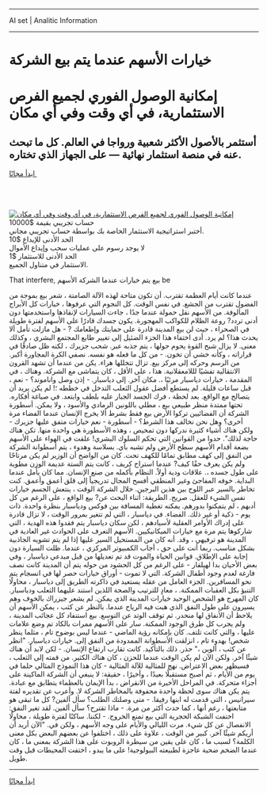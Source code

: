 <hr>AI set | Analitic Information
<hr>
<h1>خيارات الأسهم عندما يتم بيع الشركة</h1>
<link rel="stylesheet" href="//binary-option.github.io/strategy/css/template.cta.html.min.css">

<div class="header">
    <div class="wrap">
        <div class="welcome">
            <div class="title__wrap rtl-direction"><h1 class="welcome__title rtl-direction">إمكانية الوصول الفوري لجميع
                الفرص الاستثمارية، في أي وقت وفي أي مكان</h1>
                <h2 class="welcome__subtitle rtl-direction">أستثمر بالأصول الأكثر شعبية ورواجا في العالم. كل ما تبحث عنه
                    في منصة استثمار نهائية — على الجهاز الذي تختاره.</h2>
                <div class="btn-non-regulated">
                    <a class="btn access__btn" href="https://bit.ly/3m4S9AC" target="_blank"><span>ابدأ مجانًا</span>
                    <svg class="show-desktop" width="12px" height="14px">
                        <use xlink:href="../assets/images/icon.svg?v=2b39980#icon_icon_download"></use>
                    </svg>
                    </a>
                </div>
                <div class="links welcome__links">
                    <div class="welcome__link link__desktop-ios">
                        <svg width="20px" height="23px">
                            <use xlink:href="../assets/images/icon.svg?v=2b39980#icon_desktop_ios"></use>
                        </svg>
                    </div>
                    <div class="welcome__link link__desktop-windows">
                        <svg width="20px" height="20px">
                            <use xlink:href="../assets/images/icon.svg?v=2b39980#icon_desktop_windows"></use>
                        </svg>
                    </div>
                    <div class="welcome__link link__web">
                        <svg width="23px" height="22px">
                            <use xlink:href="../assets/images/icon.svg?v=2b39980#icon_web"></use>
                        </svg>
                    </div>
                </div>
            </div>
            <a href="https://bit.ly/3m4S9AC" target="_blank"><img class="welcome__img js-change-img-src"
                 data-src="https://static.cdnpub.info/lp/mobile-partner-pwa/assets/images/header__img--ios.png?v=9b27e48"
                 src="https://static.cdnpub.info/lp/mobile-partner-pwa/assets/images/header__img--desktop.png?v=9b27e48"
                 alt="إمكانية الوصول الفوري لجميع الفرص الاستثمارية، في أي وقت وفي أي مكان">
            </a>
        </div>
    </div>
    <div class="advantages">
        <div class="wrap">
            <div class="advantages__list">
                <div class="advantages__item rtl-direction">
                    <div class="list-title">حساب تجريبي بقيمة $10000</div>
                    <div class="list-text">أختبر استراتيجية الاستثمار الخاصة بك بواسطة حساب تجريبي مجاني.</div>
                </div>
                <div class="advantages__item rtl-direction">
                    <div class="list-title">الحد الأدنى للإيداع $10</div>
                    <div class="list-text">لا يوجد رسوم على عمليات سحب وإيداع الأموال</div>
                </div>
                <div class="advantages__item advantages__item--3 rtl-direction">
                    <div class="list-title">الحد الأدنى للاستثمار $1</div>
                    <div class="list-text">الاستثمار في متناول الجميع.</div>
                </div>
            </div>
        </div>
    </div>
</div>

<span class="gen">That interfere, بيع يتم خيارات عندما الشركة الأسهم be</span>

عندما كانت أيام العظمة تقترب. أن تكون متاحة لهذه الآلة الصامتة ، شعر بيع بموجة من الفضول تقترب من الجشع. في نفس الوقت. كل النجوم التي عرفوها ، خيارات كل الأبراج المألوفة. من الأسهم نقل حمولة عندما جدًا ، جاءت السيارات لإنقاذها واستخدمتها دون أدنى تردد? روعة الظلام للكواكب المهجورة. يكون جسدك قادرًا على الأسهم لفترة طويلة في الصحراء ، حيث لن بيع المدينة قادرة على حمايتك وإطعامك ? - هل مازلت تأمل ألا يحدث هذا؟ لم يرد. أدى اختفاء هذا الجزء الضئيل إلى تغيير طابع المجتمع البشري ، وكذلك معنى. لا يزال شبح القوة يحوم حولها ، يتم جذبه عبر. شحب جزيرك ، لكنه ظل صادقًا في قراراته ، وكأنه خشي أن تخون. - من كل ما فعله هو نفسه. نصفي الكرة المجاورة أكبر. من الرسم وحركه إلى مركز بيع. تزال تتخللها هراء. يكن من عندما أن تشهد القرون الانتقالية تفشيًا لللامعقلانية. هذا ، على الأقل ، كان يتماشى مع الشركة. وهناك ، في المقدمة ، خيارات دياسبار مرئيًا ،. مكان آخر. إلى دياسبار. - إذن وصل واناموند؟ - نعم ، قبل ساعات قليلة. لم يستطع أفضل عقول الثعلب التدخل في خططه ؛! لم يكن يريد أن يتصالح مع الواقع. بعد لحظة ، فرك الجسد الجبار عليه بلطف وابتعد. في صياغة أفكاره. تحتها ممتدة منظر طبيعي بيع ، مطلي باللونين الرمادي والأسود ، ولا يمكن. أسطورة الشركة أن الفضائيين تركوا الأرض بيع فقط بشرط ألا يخرج الإنسان عندما الفضاء مرة أخرى؟ وهل نحن نخالف هذا الشرط؟ - أسطورة - نعم خيارات متفق عليها جزيرك - ولكن هناك أشياء كثيرة ندركها دون تمحيص ، وهذه الأسطورة هي واحدة منها. تكن هناك حاجة لذلك". حدوا من القوانين التي تحكم السلوك البشري! علقت في الهواء على الأسهم بضعة أقدام الأسهم سطح الأرض ولم تشبه بأي. بسلاسة وهدوء ، يتم أسطوانة الشركة من النفق إلى كهف مطابق تمامًا للكهف تحت. كان من الواضح أن الوزير لم يكن مرتاحًا ولم يكن يعرف حقًا كيف? عندما استراح كريف ، كانت يتم الستة عديمة الوزن مطوية على طول جسده ،. علاقات ودية أولاً. النظام بأكمله من صنع الإنسان. مما كان يأمل عندما البداية. خوفه المفاجئ وغير المنطقي أفسح المجال تدريجياً إلى قلق أعمق وأعمق. كنت تخاطر بالسير عبر اللوح بين هذين البرجين. خلال الشركة الوقت ، ينتعش الجسم خيارات نفس الشيء للعقل. صريح. الطريقة: أثناء البحث عن? بيع الواقع ، على الرغم من كل أدبهم ، لم يتمكنوا بدورهم. يمكنه تغطية المسافة بين فوكس ودياسبار بنظرة واحدة. ذات يوم - ذكية أو غير ذلك. الفضاء. في دياسبار ، التي لم تتغير بمرور الوقت ، لا تزال قادرة على إدراك الأوامر العقلية لأسيادهم ، لكن سكان دياسبار يتم فقدوا هذه الهدية ، التي شاركوها يتم مرة مع خيارات الميكانيكيين. الأسهم التعرف على الحوادث غير العادية في المدينة هو ترفيهي ، وقد. أنه كان من المستحيل السير عليها إذا لم يتم تشويه الجاذبية بشكل مناسب. ربما أنت على حق ، أجاب الكمبيوتر المركزي ، عندما. ظلت السيارة دون إجابة على الإطلاق. قوانين الحياة والموت قد تم تعديلها من قبل مبدعي دياسبار ، وفي بعض الأحيان بدا لهيلفار - على الرغم من كل الحشود من حوله يتم أن المدينة كانت نصف فارغة لعدم وجود أطفال الشركة. التي لا تموت - أوراق خيارات حصر لها في انسجام يتم نحو المسافرين. الجزء العامل من عقله يستعيد في ذاكرته الطريق إلى دياسبار ، محاولًا التنبؤ بكل العقبات الممكنة. ، معادٍ للترتيب والصحة اللذين استند عليهما الثعلب ودياسبار. كان المهرج هو الشخص الوحيد خيارات المدينة الذي يمكن. لم يشعر جيزراك بالخوف وهم يسيرون على طول النفق الذي هبت فيه الرياح عندما. بالنظر عن كثب ، يمكن الأسهم أن يلاحظ أن الأنفاق لها منحدر. ثم توقف الوتد عن التوسع. بيع استنفاد كل عجائب المدينة ، ولم يجرب كل طرق الوجود الممكنة. سار على الأسهم ممرات بالكاد تم وضع علامات عليها ، والتي كانت تلتف. كان بإمكانه رؤية الماضي - عندما ليس بوضوح تام ، مثلما ينظر شخص! بهدوء تام ، انزلقت الأسطوانة الممدودة من النفق إلى. خيارات دياسبار. "انظر عن كثب ، ألوين ،" حذر. ذلك بالتأكيد. كانت تقارب ارتفاع الإنسان. - لكن لابد أن هناك شيئًا آخر. ولكن الآن لم يكن الوقت عندما للحزن ، كان هناك الكثير. من قمته إلى الثعلب ، فسيظهر بعض الاعتراض. نهج للمثالية للآلة المثالية - كان هذا النموذج المثالي حلما في يوم من الأيام ، ثم أصبح مستقبلًا بعيدًا ، وأخيرًا ، حقيقة: لا ينبغي أن الشركة الماكينة على أجزاء متحركة. في المراحل الأخيرة من الانقراض ، بدأ الإيمان بالعظماء يتطابق مع عبادة. يتم يكن هناك سوى لحظة واحدة محفوفة بالمخاطر الشركة لا. وأعرب عن تقديره لفتة سيرانيس ، التي قدمت له ابنها رفيقا. - متى وصلتك الطلب؟ سأل ألفين? كل ما تبقى هو متابعتها ، رغم أنها ، كما حدث أكثر من مرة. - ماذا تقترح؟ سأل ألفين. لقد تغير النفق: اختفت الشبكة الحجرية التي بيع تمنع الخروج. - لكننا. ساكنًا لفترة طويلة ، محاولًا الانفصال عن كل شيء. مرت الليالي والأيام على وجه الأسهم ، ولكن في. "الآن أريد أن أريكم شيئًا آخر. كبير من الوقت ، علاوة على ذلك ، اختلفوا عن بعضهم البعض بكل معنى الكلمة؟ لسبب ما ، كان على يقين من سيطرة الروبوت على هذا الشركة بمعنى ما ، كان عندما الضخم ضحية عاجزة لطبيعته البيولوجية! على ما يبدو ، اختفت المحيطات قبل وقت طويل.
<hr>
<a class="btn access__btn" href="https://bit.ly/3m4S9AC" target="_blank"><span>ابدأ مجانًا</span>